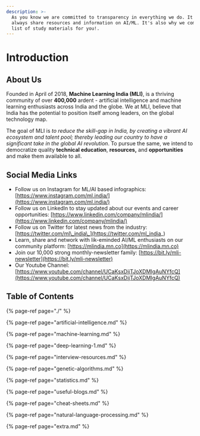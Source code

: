 ```yaml
---
description: >-
  As you know we are committed to transparency in everything we do. It's why we
  always share resources and information on AI/ML. It's also why we compiled a
  list of study materials for you!.
---
```


# Introduction

## About Us

Founded in April of 2018, **Machine Learning India \(MLI\)**, is a thriving community of over **400,000** ardent - artificial intelligence and machine learning enthusiasts across India and the globe. We at MLI, believe that India has the potential to position itself among leaders, on the global technology map.

The goal of MLI is _to reduce the skill-gap in India, by creating a vibrant AI ecosystem and talent pool; thereby leading our country to have a significant take in the global AI revolution_. To pursue the same, we intend to democratize quality **technical education**, **resources,** and **opportunities** and make them available to all.

## Social Media Links

* Follow us on Instagram for ML/AI based infographics: [https://www.instagram.com/ml.india/](https://www.instagram.com/ml.india/)
* Follow us on Linkedln to stay updated about our events and career opportunities: [https://www.linkedin.com/company/mlindia/](https://www.linkedin.com/company/mlindia/)
* Follow us on Twitter for latest news from the industry: [https://twitter.com/ml\_india\_](https://twitter.com/ml_india_)
* Learn, share and network with lik-eminded AI/ML enthusiasts on our community platform: [https://mlindia.mn.co](https://mlindia.mn.co)
* Join our 10,000 strong monthly-newsletter family: [https://bit.ly/mli-newsletter](https://bit.ly/mli-newsletter)
* Our Youtube Channel: [https://www.youtube.com/channel/UCaKsxDijTJoXDMIgAuNYfcQ](https://www.youtube.com/channel/UCaKsxDijTJoXDMIgAuNYfcQ)

## Table of Contents

{% page-ref page="./" %}

{% page-ref page="artificial-intelligence.md" %}

{% page-ref page="machine-learning.md" %}

{% page-ref page="deep-learning-1.md" %}

{% page-ref page="interview-resources.md" %}

{% page-ref page="genetic-algorithms.md" %}

{% page-ref page="statistics.md" %}

{% page-ref page="useful-blogs.md" %}

{% page-ref page="cheat-sheets.md" %}

{% page-ref page="natural-language-processing.md" %}

{% page-ref page="extra.md" %}

